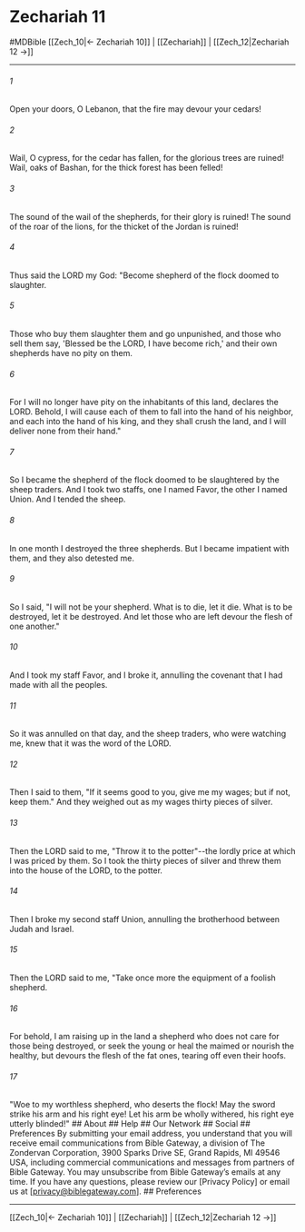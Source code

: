 # Zechariah 11
#MDBible
[[Zech_10|← Zechariah 10]] | [[Zechariah]] | [[Zech_12|Zechariah 12 →]]

***


###### 1 
Open your doors, O Lebanon, that the fire may devour your cedars! 

###### 2 
Wail, O cypress, for the cedar has fallen, for the glorious trees are ruined! Wail, oaks of Bashan, for the thick forest has been felled! 

###### 3 
The sound of the wail of the shepherds, for their glory is ruined! The sound of the roar of the lions, for the thicket of the Jordan is ruined! 

###### 4 
Thus said the LORD my God: "Become shepherd of the flock doomed to slaughter. 

###### 5 
Those who buy them slaughter them and go unpunished, and those who sell them say, 'Blessed be the LORD, I have become rich,' and their own shepherds have no pity on them. 

###### 6 
For I will no longer have pity on the inhabitants of this land, declares the LORD. Behold, I will cause each of them to fall into the hand of his neighbor, and each into the hand of his king, and they shall crush the land, and I will deliver none from their hand." 

###### 7 
So I became the shepherd of the flock doomed to be slaughtered by the sheep traders. And I took two staffs, one I named Favor, the other I named Union. And I tended the sheep. 

###### 8 
In one month I destroyed the three shepherds. But I became impatient with them, and they also detested me. 

###### 9 
So I said, "I will not be your shepherd. What is to die, let it die. What is to be destroyed, let it be destroyed. And let those who are left devour the flesh of one another." 

###### 10 
And I took my staff Favor, and I broke it, annulling the covenant that I had made with all the peoples. 

###### 11 
So it was annulled on that day, and the sheep traders, who were watching me, knew that it was the word of the LORD. 

###### 12 
Then I said to them, "If it seems good to you, give me my wages; but if not, keep them." And they weighed out as my wages thirty pieces of silver. 

###### 13 
Then the LORD said to me, "Throw it to the potter"--the lordly price at which I was priced by them. So I took the thirty pieces of silver and threw them into the house of the LORD, to the potter. 

###### 14 
Then I broke my second staff Union, annulling the brotherhood between Judah and Israel. 

###### 15 
Then the LORD said to me, "Take once more the equipment of a foolish shepherd. 

###### 16 
For behold, I am raising up in the land a shepherd who does not care for those being destroyed, or seek the young or heal the maimed or nourish the healthy, but devours the flesh of the fat ones, tearing off even their hoofs. 

###### 17 
"Woe to my worthless shepherd, who deserts the flock! May the sword strike his arm and his right eye! Let his arm be wholly withered, his right eye utterly blinded!" ## About ## Help ## Our Network ## Social ## Preferences By submitting your email address, you understand that you will receive email communications from Bible Gateway, a division of The Zondervan Corporation, 3900 Sparks Drive SE, Grand Rapids, MI 49546 USA, including commercial communications and messages from partners of Bible Gateway. You may unsubscribe from Bible Gateway&rsquo;s emails at any time. If you have any questions, please review our [Privacy Policy] or email us at [privacy@biblegateway.com]. ## Preferences

***

[[Zech_10|← Zechariah 10]] | [[Zechariah]] | [[Zech_12|Zechariah 12 →]]
